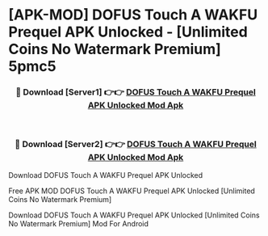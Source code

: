# [APK-MOD] DOFUS Touch  A WAKFU Prequel APK Unlocked - [Unlimited Coins No Watermark Premium] 5pmc5



<div align="center">
<h3>🔴 Download [Server1] 👉👉 <a href="https://momento.my/?title=DOFUS_Touch__A_WAKFU_Prequel_APK_Unlocked">DOFUS Touch  A WAKFU Prequel APK Unlocked Mod Apk</a></h3><br>

<h3>🔴 Download [Server2] 👉👉 <a href="https://momento.my/?title=DOFUS_Touch__A_WAKFU_Prequel_APK_Unlocked">DOFUS Touch  A WAKFU Prequel APK Unlocked Mod Apk</a></h3>
</div>



Download DOFUS Touch  A WAKFU Prequel APK Unlocked 

Free APK MOD DOFUS Touch  A WAKFU Prequel APK Unlocked [Unlimited Coins No Watermark Premium]

Download DOFUS Touch  A WAKFU Prequel APK Unlocked [Unlimited Coins No Watermark Premium] Mod For Android
